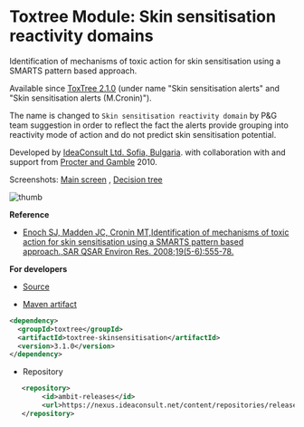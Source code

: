 # Toxtree Module: Skin sensitisation reactivity domains

Identification of mechanisms of toxic action for skin sensitisation using a SMARTS pattern based approach.
    
Available since [ToxTree 2.1.0](./download.html#Toxtree-v2.1.0) (under name "Skin sensitisation alerts" and "Skin sensitisation alerts (M.Cronin)").

The name is changed to `Skin sensitisation reactivity domain` by P&G team suggestion in order to reflect the fact the alerts provide grouping into reactivity mode of action and do not predict skin sensitisation potential. 
 
Developed by [IdeaConsult Ltd. Sofia, Bulgaria](https://www.ideaconsult.net). with collaboration with and support from [Procter and Gamble](http://www.pg.com) 2010.

Screenshots: [Main screen](./images/skinsensitisation/screen.jpg) , [Decision tree](./images/skinsensitisation/tree.jpg)

![thumb](images/skinsensitisation/thumb.jpg)
   
**Reference**

-  [Enoch SJ, Madden JC, Cronin MT,Identification of mechanisms of toxic action for skin sensitisation using a SMARTS pattern based approach.,SAR QSAR Environ Res. 2008;19(5-6):555-78.](https://www.ncbi.nlm.nih.gov/pubmed/18853302)

**For developers**
 
- [Source](https://sourceforge.net/p/toxtree/git/ci/master/tree/toxtree/toxtree-plugins/toxtree-skinsensitisation) 

- [Maven artifact](http://maven.apache.org/) 
   		
```xml 		
<dependency>
  <groupId>toxtree</groupId>
  <artifactId>toxtree-skinsensitisation</artifactId>
  <version>3.1.0</version>
</dependency>
```

- Repository

```xml
   <repository>
        <id>ambit-releases</id>
        <url>https://nexus.ideaconsult.net/content/repositories/releases</url>
   </repository>
``` 
